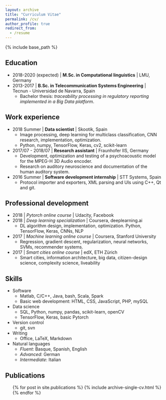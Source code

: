 ```yaml
---
layout: archive
title: "Curriculum Vitae"
permalink: /cv/
author_profile: true
redirect_from:
  - /resume
---
```


{% include base_path %}

Education
------
* 2018-2020 (expected) \| **M.Sc. in Computational linguistics** \| LMU, Germany
* 2013-2017 \| **B.Sc. in Telecommunication Systems Engineering** \| Tecnun - Universidad de Navarra, Spain
  - Bachelor thesis: *traceability processing in regulatory reporting implemented in a Big Data platform*.

Work experience
------
* 2018 Summer \| **Data scientist** \| Skootik, Spain
  - Image processing, deep learning for multiclass classification, CNN research, implementation, optimization.
  - Python, numpy, TensorFlow, Keras, cv2, scikit-learn
* 2017/07 - 2018/07 \| **Research assistant** \| Fraunhofer IIS, Germany
  - Development, optimization and testing of a psychoacoustic model for the MPEG-H 3D Audio encoder.
  - Research on auditory neuroscience and documentation of the human auditory system.
* 2016 Summer \| **Software development internship** \| STT Systems, Spain
  - Protocol importer and exporters, XML parsing and UIs using C++, Qt and git.
  
Professional development
------
* 2018 \| *Pytorch online course* \| Udacity, Facebook
* 2018 \| *Deep learning specialization* \| Coursera, deeplearning.ai
  - DL algorithm design, implementation, optimization. Python, TensorFlow, Keras, CNNs, NLP
* 2017 \| *Machine learning online course* \| Coursera, Stanford University
  - Regression, gradient descent, regularization, neural networks, SVMs, recommender systems.
* 2017 \| *Smart cities online course* \| edX, ETH Zürich
  - Smart cities, information architecture, big data, citizen-design science, complexity science, liveability


Skills
------
* Software
  - Matlab, C/C++, Java, bash, Scala, Spark
  - Basic web development: HTML, CSS, JavaScript, PHP, mySQL
* Data science
  - SQL, Python, numpy, pandas, scikit-learn, openCV
  - TensorFlow, Keras, basic Pytorch
* Version control
  - git, svn
* Writing
  - Office, LaTeX, Markdown
* Natural languages
  - *Fluent*: Basque, Spanish, English
  - *Advanced*: German
  - *Intermediate*: Italian

Publications
------
  <ul>{% for post in site.publications %}
    {% include archive-single-cv.html %}
  {% endfor %}</ul>
  
<!---
Talks
------
  <ul>{% for post in site.talks %}
    {% include archive-single-talk-cv.html %}
  {% endfor %}</ul>
  
Teaching
------
  <ul>{% for post in site.teaching %}
    {% include archive-single-cv.html %}
  {% endfor %}</ul>
  
Service and leadership
------
* Currently signed in to 43 different slack teams

-->
